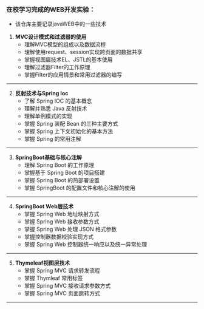 ### 在校学习完成的WEB开发实验：
* 该仓库主要记录javaWEB中的一些技术  

1. **MVC设计模式和过滤器的使用**
    - 理解MVC模型的组成以及数据流程
    - 理解使用request、session实现跨页面的数据共享
    - 掌握视图层技术EL、JSTL的基本使用
    - 理解过滤器Filter的工作原理
    - 掌握Filter的应用情景和常用过滤器的编写
----------
2. **反射技术与Spring Ioc**
    - 了解 Spring IOC 的基本概念
    - 理解并熟悉 Java 反射技术
    - 理解单例模式的实现
    - 掌握 Spring 装配 Bean 的三种主要方式
    - 掌握 Spring 上下文初始化的基本方法
    - 掌握 Spring 的常用注解
----------
3. **SpringBoot基础与核心注解**
    - 理解 Spring Boot 的工作原理
    - 掌握基于 Spring Boot 的项目搭建
    - 掌握 Spring Boot 的热部署设置
    - 掌握 SpringBoot 的配置文件和核心注解的使用
----------
4. **SpringBoot Web层技术**
    - 掌握 Spring Web 地址映射方式
    - 掌握 Spring Web 接收参数方式
    - 掌握 Spring Web 处理 JSON 格式参数
    - 掌握控制器数据校验实现方式
    - 掌握 Spring Web 控制器统一响应以及统一异常处理
----------
5. **Thymeleaf视图层技术**
    - 掌握 Spring MVC 请求转发流程
    - 掌握 Thymleaf 常用标签
    - 掌握 Spring MVC 接收请求参数方式
    - 掌握 Spring MVC 页面跳转方式
----------
